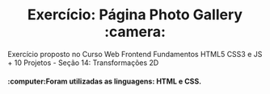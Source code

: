 <h1 align="center">Exercício: Página Photo Gallery :camera:</h1>
<p>Exercício proposto no Curso Web Frontend Fundamentos HTML5 CSS3 e JS + 10 Projetos - Seção 14: Transformações 2D</p>
<h4>:computer:Foram utilizadas as linguagens: HTML e CSS.</h4>
